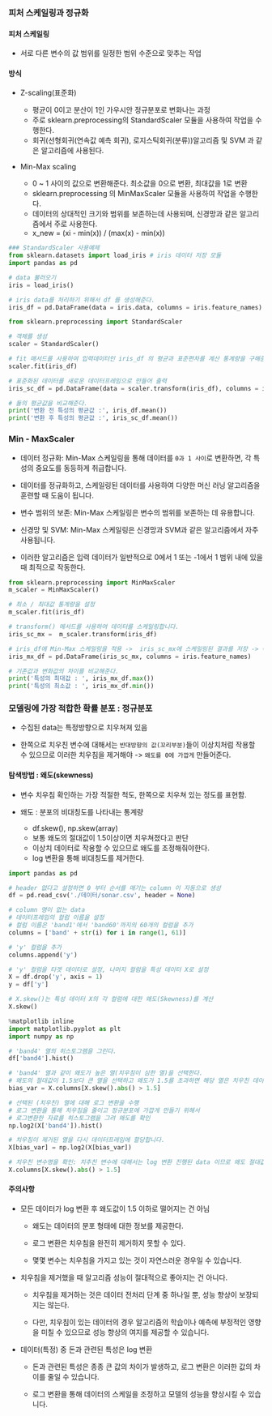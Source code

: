 ### 피처 스케일링과 정규화 

#### 피처 스케일링

- 서로 다른 변수의 값 범위를 일정한 범위 수준으로 맞추는 작업

#### 방식

- Z-scaling(표준화)
    - 평균이 0이고 분산이 1인 가우시안 정규분포로 변화나는 과정
    - 주로 sklearn.preprocessing의 StandardScaler 모듈을 사용하여 작업을 수행한다.
    - 회귀(선형회귀(연속값 예측 회귀), 로지스틱회귀(분류))알고리즘 및 SVM 과 같은 알고리즘에 사용된다.
    
- Min-Max scaling
    - 0 ~ 1 사이의 값으로 변환해준다. 최소값을 0으로 변환, 최대값을 1로 변환
    - sklearn.preprocessing 의 MinMaxScaler 모듈을 사용하여 작업을 수행한다.
    - 데이터의 상대적인 크기와 범위를 보존하는데 사용되며, 신경망과 같은 알고리즘에서 주로 사용한다.
    - x_new = (xi - min(x)) / (max(x) - min(x))

```py
### StandardScaler 사용예제
from sklearn.datasets import load_iris # iris 데이터 저장 모듈
import pandas as pd

# data 불러오기
iris = load_iris()

# iris data를 처리하기 위해서 df 를 생성해준다.
iris_df = pd.DataFrame(data = iris.data, columns = iris.feature_names)
```

```py
from sklearn.preprocessing import StandardScaler

# 객체를 생성
scaler = StandardScaler()

# fit 매서드를 사용하여 입력데이터인 iris_df 의 평균과 표준편차를 계산 통계량을 구해준다.
scaler.fit(iris_df) 

# 표준화된 데이터를 새로운 데이터프레임으로 만들어 출력
iris_sc_df = pd.DataFrame(data = scaler.transform(iris_df), columns = iris.feature_names)

# 둘의 평균값을 비교해준다.
print('변환 전 특성의 평균값 :', iris_df.mean())
print('변환 후 특성의 평균값 :', iris_sc_df.mean())
```

### Min - MaxScaler

- 데이터 정규화: Min-Max 스케일링을 통해 데이터를 `0과 1 사이`로 변환하면, 각 특성의 중요도를 동등하게 취급합니다.

- 데이터를 정규화하고, 스케일링된 데이터를 사용하여 다양한 머신 러닝 알고리즘을 훈련할 때 도움이 됩니다.

- 변수 범위의 보존: Min-Max 스케일링은 변수의 범위를 보존하는 데 유용합니다.

- 신경망 및 SVM: Min-Max 스케일링은 신경망과 SVM과 같은 알고리즘에서 자주 사용됩니다. 

- 이러한 알고리즘은 입력 데이터가 일반적으로 0에서 1 또는 -1에서 1 범위 내에 있을 때 최적으로 작동한다.

```py
from sklearn.preprocessing import MinMaxScaler
m_scaler = MinMaxScaler()

# 최소 / 최대값 통계량을 설정
m_scaler.fit(iris_df) 

# transform() 메서드를 사용하여 데이터를 스케일링합니다.
iris_sc_mx =  m_scaler.transform(iris_df)

# iris_df에 Min-Max 스케일링을 적용 ->  iris_sc_mx에 스케일링된 결과를 저장 -> 이를 다시 iris_mx_df 데이터 프레임으로 변환
iris_mx_df = pd.DataFrame(iris_sc_mx, columns = iris.feature_names)

# 기존값과 변화값의 차이를 비교해준다.
print('특성의 최대값 : ', iris_mx_df.max())
print('특성의 최소값 : ', iris_mx_df.min())
```

### 모델링에 가장 적합한 확률 분포 : 정규분포

- 수집된 data는 특정방향으로 치우쳐져 있음

- 한쪽으로 치우친 변수에 대해서는 `반대방향의 값(꼬리부분)`들이 이상치처럼 작용할 수 있으므로 이러한 치우침을 제거해야  -> `왜도를 0에 가깝게` 만들어준다. 

#### 탐색방법 : 왜도(skewness)

- 변수 치우침 확인하는 가장 적절한 척도, 한쪽으로 치우쳐 있는 정도를 표현함.

- 왜도 : 분포의 비대칭도를 나타내는 통계량
    - df.skew(), np.skew(array) 
    - 보통 왜도의 절대값이 1.5이상이면 치우쳐졌다고 판단
    - 이상치 데이터로 작용할 수 있으므로 왜도를 조정해줘야한다.
    - log 변환을 통해 비대칭도를 제거한다.

```py
import pandas as pd

# header 없다고 설정하면 0 부터 순서를 매기는 column 이 자동으로 생성
df = pd.read_csv('./데이터/sonar.csv', header = None)

# column 명이 없는 data 
# 데이터프레임의 컬럼 이름을 설정
# 컬럼 이름은 'band1'에서 'band60'까지의 60개의 컬럼을 추가
columns = ['band' + str(i) for i in range(1, 61)]

# 'y' 컬럼을 추가
columns.append('y')

# 'y' 컬럼을 타겟 데이터로 설정, 나머지 컬럼을 특성 데이터 X로 설정
X = df.drop('y', axis = 1)
y = df['y']

# X.skew()는 특성 데이터 X의 각 컬럼에 대한 왜도(Skewness)를 계산
X.skew()
```

```py
%matplotlib inline
import matplotlib.pyplot as plt
import numpy as np

# 'band4' 열의 히스토그램을 그린다.
df['band4'].hist()

# 'band4' 열과 같이 왜도가 높은 열(치우침이 심한 열)을 선택한다. 
# 왜도의 절대값이 1.5보다 큰 열을 선택하고 왜도가 1.5를 초과하면 해당 열은 치우친 데이터로 간주됩니다.
bias_var = X.columns[X.skew().abs() > 1.5]

# 선택된 (치우친) 열에 대해 로그 변환을 수행
# 로그 변환을 통해 치우침을 줄이고 정규분포에 가깝게 만들기 위해서
# 로그변환한 자료를 히스토그램을 그려 왜도를 확인
np.log2(X['band4']).hist()

# 치우침이 제거된 열을 다시 데이터프레임에 할당합니다.
X[bias_var] = np.log2(X[bias_var])

# 치우친 변수명을 확인: 치추친 변수에 대해서는 log 변환 진행된 data 이므로 왜도 절대값이 1.5 초과 컬럼은 없다.
X.columns[X.skew().abs() > 1.5]
```
#### 주의사항

- 모든 데이터가 log 변환 후 왜도값이 1.5 이하로 떨어지는 건 아님
  
  - 왜도는 데이터의 분포 형태에 대한 정보를 제공한다.
  
  - 로그 변환은 치우침을 완전히 제거하지 못할 수 있다.
  
  - 몇몇 변수는 치우침을 가지고 있는 것이 자연스러운 경우일 수 있습니다.

- 치우침을 제거했을 때 알고리즘 성능이 절대적으로 좋아지는 건 아니다. 
  
  - 치우침을 제거하는 것은 데이터 전처리 단계 중 하나일 뿐, 성능 향상이 보장되지는 않는다.
  
  - 다만, 치우침이 있는 데이터의 경우 알고리즘의 학습이나 예측에 부정적인 영향을 미칠 수 있으므로 성능 향상의 여지를 제공할 수 있습니다.

- 데이터(특정) 중 돈과 관련된 특성은 log 변환
  
  - 돈과 관련된 특성은 종종 큰 값의 차이가 발생하고, 로그 변환은 이러한 값의 차이를 줄일 수 있습니다. 
  
  - 로그 변환을 통해 데이터의 스케일을 조정하고 모델의 성능을 향상시킬 수 있습니다.